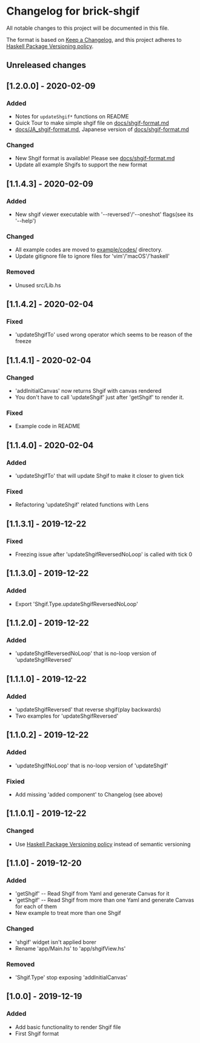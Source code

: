 # Changelog for brick-shgif
All notable changes to this project will be documented in this file.

The format is based on [Keep a Changelog](https://keepachangelog.com/en/1.0.0/),
and this project adheres to [Haskell Package Versioning policy](https://pvp.haskell.org/).

## Unreleased changes

## [1.2.0.0] - 2020-02-09

### Added
- Notes for `updateShgif*` functions on README
- Quick Tour to make simple shgif file on [docs/shgif-format.md](docs/shgif-format.md)
- [docs/JA_shgif-format.md](docs/JA_shgif-format.md), Japanese version of [docs/shgif-format.md](docs/shgif-format.md)

### Changed
- New Shgif format is available! Please see [docs/shgif-format.md](docs/shgif-format.md)
- Update all example Shgifs to support the new format


## [1.1.4.3] - 2020-02-09

### Added
- New shgif viewer executable with '--reversed'/'--oneshot' flags(see its '--help')

### Changed
- All example codes are moved to [example/codes/](example/codes/) directory.
- Update gitignore file to ignore files for 'vim'/'macOS'/'haskell'

### Removed
- Unused src/Lib.hs


## [1.1.4.2] - 2020-02-04

### Fixed
- 'updateShgifTo' used wrong operator which seems to be reason of the freeze


## [1.1.4.1] - 2020-02-04

### Changed
- 'addInitialCanvas' now returns Shgif with canvas rendered
- You don't have to call 'updateShgif' just after 'getShgif' to render it.

### Fixed
- Example code in README

## [1.1.4.0] - 2020-02-04

### Added
- 'updateShgifTo' that will update Shgif to make it closer to given tick

### Fixed
- Refactoring 'updateShgif' related functions with Lens

## [1.1.3.1] - 2019-12-22

### Fixed
- Freezing issue after 'updateShgifReversedNoLoop' is called with tick 0

## [1.1.3.0] - 2019-12-22

### Added
- Export 'Shgif.Type.updateShgifReversedNoLoop'

## [1.1.2.0] - 2019-12-22

### Added
- 'updateShgifReversedNoLoop' that is no-loop version of 'updateShgifReversed'

## [1.1.1.0] - 2019-12-22

### Added
- 'updateShgifReversed' that reverse shgif(play backwards)
- Two examples for 'updateShgifReversed'

## [1.1.0.2] - 2019-12-22

### Added
- 'updateShgifNoLoop' that is no-loop version of 'updateShgif'

### Fixied
- Add missing 'added component' to Changelog (see above)

## [1.1.0.1] - 2019-12-22

### Changed
- Use [Haskell Package Versioning policy](https://pvp.haskell.org/) instead of semantic versioning

## [1.1.0] - 2019-12-20

### Added
- 'getShgif' -- Read Shgif from Yaml and generate Canvas for it
- 'getShgif' -- Read Shgif from more than one Yaml and generate Canvas for each of them
- New example to treat more than one Shgif

### Changed
- 'shgif' widget isn't applied borer
- Rename 'app/Main.hs' to 'app/shgifView.hs'

### Removed
- 'Shgif.Type' stop exposing 'addInitialCanvas'

## [1.0.0] - 2019-12-19

### Added
- Add basic functionality to render Shgif file
- First Shgif format
